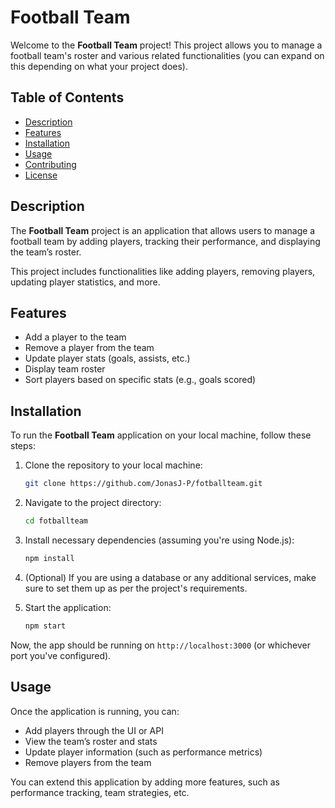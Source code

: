 
# Football Team

Welcome to the **Football Team** project! This project allows you to manage a football team's roster and various related functionalities (you can expand on this depending on what your project does).

## Table of Contents

- [Description](#description)
- [Features](#features)
- [Installation](#installation)
- [Usage](#usage)
- [Contributing](#contributing)
- [License](#license)

## Description

The **Football Team** project is an application that allows users to manage a football team by adding players, tracking their performance, and displaying the team’s roster.

This project includes functionalities like adding players, removing players, updating player statistics, and more.

## Features

- Add a player to the team
- Remove a player from the team
- Update player stats (goals, assists, etc.)
- Display team roster
- Sort players based on specific stats (e.g., goals scored)

## Installation

To run the **Football Team** application on your local machine, follow these steps:

1. Clone the repository to your local machine:

   ```bash
   git clone https://github.com/JonasJ-P/fotballteam.git
   ```

2. Navigate to the project directory:

   ```bash
   cd fotballteam
   ```

3. Install necessary dependencies (assuming you're using Node.js):

   ```bash
   npm install
   ```

4. (Optional) If you are using a database or any additional services, make sure to set them up as per the project's requirements.

5. Start the application:

   ```bash
   npm start
   ```

Now, the app should be running on `http://localhost:3000` (or whichever port you've configured).

## Usage

Once the application is running, you can:

- Add players through the UI or API
- View the team’s roster and stats
- Update player information (such as performance metrics)
- Remove players from the team

You can extend this application by adding more features, such as performance tracking, team strategies, etc.
